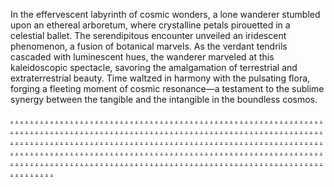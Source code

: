 In the effervescent labyrinth of cosmic wonders, a lone wanderer stumbled upon an ethereal arboretum, where crystalline petals pirouetted in a celestial ballet. The serendipitous encounter unveiled an iridescent phenomenon, a fusion of botanical marvels. As the verdant tendrils cascaded with luminescent hues, the wanderer marveled at this kaleidoscopic spectacle, savoring the amalgamation of terrestrial and extraterrestrial beauty. Time waltzed in harmony with the pulsating flora, forging a fleeting moment of cosmic resonance—a testament to the sublime synergy between the tangible and the intangible in the boundless cosmos.

<a href="https://marketingautomation1229.weebly.com/">.</a>
<a href="https://softscanmarketing7122.weebly.com/">.</a>
<a href="https://softscanmarketing7111.weebly.com/">.</a>
<a href="https://softscanmarketing7105.weebly.com/">.</a>
<a href="https://softscanmarketing7097.weebly.com/">.</a>
<a href="https://softscanmarketing7089.weebly.com/">.</a>
<a href="https://marketingautomation1228.weebly.com/">.</a>
<a href="https://softscanmarketing7160.weebly.com/">.</a>
<a href="https://softscanmarketing7149.weebly.com/">.</a>
<a href="https://softscanmarketing7145.weebly.com/">.</a>
<a href="https://softscanmarketing7137.weebly.com/">.</a>
<a href="https://softscanmarketing7129.weebly.com/">.</a>
<a href="https://marketingautomation1237.weebly.com/">.</a>
<a href="https://softscanmarketing7120.weebly.com/">.</a>
<a href="https://softscanmarketing7116.weebly.com/">.</a>
<a href="https://softscanmarketing7102.weebly.com/">.</a>
<a href="https://softscanmarketing7095.weebly.com/">.</a>
<a href="https://softscanmarketing7087.weebly.com/">.</a>
<a href="https://marketingautomation1219.weebly.com/">.</a>
<a href="https://softscanmarketing7159.weebly.com/">.</a>
<a href="https://softscanmarketing7151.weebly.com/">.</a>
<a href="https://softscanmarketing7143.weebly.com/">.</a>
<a href="https://softscanmarketing7136.weebly.com/">.</a>
<a href="https://softscanmarketing7126.weebly.com/">.</a>
<a href="https://marketingautomation1205.weebly.com/">.</a>
<a href="https://softscanmarketing7123.weebly.com/">.</a>
<a href="https://softscanmarketing7112.weebly.com/">.</a>
<a href="https://softscanmarketing7106.weebly.com/">.</a>
<a href="https://softscanmarketing7098.weebly.com/">.</a>
<a href="https://softscanmarketing7090.weebly.com/">.</a>
<a href="https://marketingautomation1196.weebly.com/">.</a>
<a href="https://softscanmarketing7163.weebly.com/">.</a>
<a href="https://softscanmarketing7154.weebly.com/">.</a>
<a href="https://softscanmarketing7146.weebly.com/">.</a>
<a href="https://softscanmarketing7140.weebly.com/">.</a>
<a href="https://softscanmarketing7130.weebly.com/">.</a>
<a href="https://marketingautomation1246.weebly.com/">.</a>
<a href="https://softscanmarketing7161.weebly.com/">.</a>
<a href="https://softscanmarketing7153.weebly.com/">.</a>
<a href="https://softscanmarketing7147.weebly.com/">.</a>
<a href="https://softscanmarketing7138.weebly.com/">.</a>
<a href="https://softscanmarketing7131.weebly.com/">.</a>
<a href="https://marketingautomation1230.weebly.com/">.</a>
<a href="https://softscanmarketing7199.weebly.com/">.</a>
<a href="https://softscanmarketing7191.weebly.com/">.</a>
<a href="https://softscanmarketing7184.weebly.com/">.</a>
<a href="https://softscanmarketing7176.weebly.com/">.</a>
<a href="https://softscanmarketing7169.weebly.com/">.</a>
<a href="https://marketingautomation1215.weebly.com/">.</a>
<a href="https://softscanmarketing7237.weebly.com/">.</a>
<a href="https://softscanmarketing7231.weebly.com/">.</a>
<a href="https://softscanmarketing7221.weebly.com/">.</a>
<a href="https://softscanmarketing7213.weebly.com/">.</a>
<a href="https://softscanmarketing7207.weebly.com/">.</a>
<a href="https://marketingautomation1247.weebly.com/">.</a>
<a href="https://softscanmarketing7164.weebly.com/">.</a>
<a href="https://softscanmarketing7155.weebly.com/">.</a>
<a href="https://softscanmarketing7148.weebly.com/">.</a>
<a href="https://softscanmarketing7139.weebly.com/">.</a>
<a href="https://softscanmarketing7132.weebly.com/">.</a>
<a href="https://marketingautomation1231.weebly.com/">.</a>
<a href="https://softscanmarketing7200.weebly.com/">.</a>
<a href="https://softscanmarketing7192.weebly.com/">.</a>
<a href="https://softscanmarketing7185.weebly.com/">.</a>
<a href="https://softscanmarketing7177.weebly.com/">.</a>
<a href="https://softscanmarketing7168.weebly.com/">.</a>
<a href="https://marketingautomation1206.weebly.com/">.</a>
<a href="https://softscanmarketing7238.weebly.com/">.</a>
<a href="https://softscanmarketing7229.weebly.com/">.</a>
<a href="https://softscanmarketing7222.weebly.com/">.</a>
<a href="https://softscanmarketing7214.weebly.com/">.</a>
<a href="https://softscanmarketing7205.weebly.com/">.</a>
<a href="https://marketingautomation1238.weebly.com/">.</a>
<a href="https://softscanmarketing7197.weebly.com/">.</a>
<a href="https://softscanmarketing7196.weebly.com/">.</a>
<a href="https://softscanmarketing7181.weebly.com/">.</a>
<a href="https://softscanmarketing7173.weebly.com/">.</a>
<a href="https://softscanmarketing7165.weebly.com/">.</a>
<a href="https://marketingautomation1221.weebly.com/">.</a>
<a href="https://softscanmarketing7201.weebly.com/">.</a>
<a href="https://softscanmarketing7193.weebly.com/">.</a>
<a href="https://softscanmarketing7187.weebly.com/">.</a>
<a href="https://softscanmarketing7178.weebly.com/">.</a>
<a href="https://softscanmarketing7171.weebly.com/">.</a>
<a href="https://marketingautomation1207.weebly.com/">.</a>
<a href="https://softscanmarketing7239.weebly.com/">.</a>
<a href="https://softscanmarketing7230.weebly.com/">.</a>
<a href="https://softscanmarketing7223.weebly.com/">.</a>
<a href="https://softscanmarketing7215.weebly.com/">.</a>
<a href="https://softscanmarketing7208.weebly.com/">.</a>
<a href="https://marketingautomation1239.weebly.com/">.</a>
<a href="https://softscanmarketing7204.weebly.com/">.</a>
<a href="https://softscanmarketing7189.weebly.com/">.</a>
<a href="https://softscanmarketing7183.weebly.com/">.</a>
<a href="https://softscanmarketing7174.weebly.com/">.</a>
<a href="https://softscanmarketing7166.weebly.com/">.</a>
<a href="https://marketingautomation1223.weebly.com/">.</a>
<a href="https://softscanmarketing7202.weebly.com/">.</a>
<a href="https://softscanmarketing7195.weebly.com/">.</a>
<a href="https://softscanmarketing7186.weebly.com/">.</a>
<a href="https://softscanmarketing7179.weebly.com/">.</a>
<a href="https://softscanmarketing7170.weebly.com/">.</a>
<a href="https://marketingautomation1182.weebly.com/">.</a>
<a href="https://softscanmarketing7240.weebly.com/">.</a>
<a href="https://softscanmarketing7232.weebly.com/">.</a>
<a href="https://softscanmarketing7224.weebly.com/">.</a>
<a href="https://softscanmarketing7216.weebly.com/">.</a>
<a href="https://softscanmarketing7209.weebly.com/">.</a>
<a href="https://marketingautomation1183.weebly.com/">.</a>
<a href="https://softscanmarketing7198.weebly.com/">.</a>
<a href="https://softscanmarketing7190.weebly.com/">.</a>
<a href="https://softscanmarketing7182.weebly.com/">.</a>
<a href="https://softscanmarketing7175.weebly.com/">.</a>
<a href="https://softscanmarketing7167.weebly.com/">.</a>
<a href="https://marketingautomation1174.weebly.com/">.</a>
<a href="https://softscanmarketing7203.weebly.com/">.</a>
<a href="https://softscanmarketing7194.weebly.com/">.</a>
<a href="https://softscanmarketing7188.weebly.com/">.</a>
<a href="https://softscanmarketing7180.weebly.com/">.</a>
<a href="https://softscanmarketing7172.weebly.com/">.</a>
<a href="https://nativemarketinghj.weebly.com/">.</a>
<a href="https://softscanmarketing7241.weebly.com/">.</a>
<a href="https://softscanmarketing7233.weebly.com/">.</a>
<a href="https://softscanmarketing7225.weebly.com/">.</a>
<a href="https://softscanmarketing7217.weebly.com/">.</a>
<a href="https://softscanmarketing7206.weebly.com/">.</a>
<a href="https://fiiondigitalsghj.weebly.com/">.</a>
<a href="https://softscanmarketing7278.weebly.com/">.</a>
<a href="https://softscanmarketing7270.weebly.com/">.</a>
<a href="https://softscanmarketing7263.weebly.com/">.</a>
<a href="https://softscanmarketing7253.weebly.com/">.</a>
<a href="https://softscanmarketing7246.weebly.com/">.</a>
<a href="https://nativemarketingghk.weebly.com/">.</a>
<a href="https://softscanmarketing7283.weebly.com/">.</a>
<a href="https://softscanmarketing7275.weebly.com/">.</a>
<a href="https://softscanmarketing7265.weebly.com/">.</a>
<a href="https://softscanmarketing7259.weebly.com/">.</a>
<a href="https://softscanmarketing7250.weebly.com/">.</a>
<a href="https://magicdigitalrty.weebly.com/">.</a>
<a href="https://softscanmarketing7242.weebly.com/">.</a>
<a href="https://softscanmarketing7234.weebly.com/">.</a>
<a href="https://softscanmarketing7226.weebly.com/">.</a>
<a href="https://softscanmarketing7218.weebly.com/">.</a>
<a href="https://softscanmarketing7210.weebly.com/">.</a>
<a href="https://bootadvertisingfgg.weebly.com/">.</a>
<a href="https://softscanmarketing7279.weebly.com/">.</a>
<a href="https://softscanmarketing7271.weebly.com/">.</a>
<a href="https://softscanmarketing7262.weebly.com/">.</a>
<a href="https://softscanmarketing7254.weebly.com/">.</a>
<a href="https://softscanmarketing7247.weebly.com/">.</a>
<a href="https://magicdigitalfgh.weebly.com/">.</a>
<a href="https://softscanmarketing7284.weebly.com/">.</a>
<a href="https://softscanmarketing7276.weebly.com/">.</a>
<a href="https://softscanmarketing7268.weebly.com/">.</a>
<a href="https://softscanmarketing7260.weebly.com/">.</a>
<a href="https://softscanmarketing7251.weebly.com/">.</a>
<a href="https://skymarketingghh.weebly.com/">.</a>
<a href="https://softscanmarketing7243.weebly.com/">.</a>
<a href="https://softscanmarketing7235.weebly.com/">.</a>
<a href="https://softscanmarketing7227.weebly.com/">.</a>
<a href="https://softscanmarketing7219.weebly.com/">.</a>
<a href="https://softscanmarketing7211.weebly.com/">.</a>
<a href="https://varietyadvertisingfgh.weebly.com/">.</a>
<a href="https://softscanmarketing7280.weebly.com/">.</a>
<a href="https://softscanmarketing7272.weebly.com/">.</a>
<a href="https://softscanmarketing7264.weebly.com/">.</a>
<a href="https://softscanmarketing7256.weebly.com/">.</a>
<a href="https://softscanmarketing7252.weebly.com/">.</a>
<a href="https://skymarketingyui.weebly.com/">.</a>
<a href="https://softscanmarketing7331.weebly.com/">.</a>
<a href="https://softscanmarketing7323.weebly.com/">.</a>
<a href="https://softscanmarketing7315.weebly.com/">.</a>
<a href="https://softscanmarketing7299.weebly.com/">.</a>
<a href="https://softscanmarketing7291.weebly.com/">.</a>
<a href="https://marketingjetbghh.weebly.com/">.</a>
<a href="https://softscanmarketing7244.weebly.com/">.</a>
<a href="https://softscanmarketing7236.weebly.com/">.</a>
<a href="https://softscanmarketing7228.weebly.com/">.</a>
<a href="https://softscanmarketing7220.weebly.com/">.</a>
<a href="https://softscanmarketing7212.weebly.com/">.</a>
<a href="https://internetmarkrtingtyu.weebly.com/">.</a>
<a href="https://softscanmarketing7281.weebly.com/">.</a>
<a href="https://softscanmarketing7273.weebly.com/">.</a>
<a href="https://softscanmarketing7266.weebly.com/">.</a>
<a href="https://softscanmarketing7257.weebly.com/">.</a>
<a href="https://softscanmarketing7248.weebly.com/">.</a>
<a href="https://marketingjetbhjj.weebly.com/">.</a>
<a href="https://softscanmarketing7332.weebly.com/">.</a>
<a href="https://softscanmarketing7324.weebly.com/">.</a>
<a href="https://softscanmarketing7316.weebly.com/">.</a>
<a href="https://softscanmarketing7300.weebly.com/">.</a>
<a href="https://softscanmarketing7292.weebly.com/">.</a>
<a href="https://clickmarketingghj.weebly.com/">.</a>
<a href="https://softscanmarketing7277.weebly.com/">.</a>
<a href="https://softscanmarketing7269.weebly.com/">.</a>
<a href="https://softscanmarketing7261.weebly.com/">.</a>
<a href="https://softscanmarketing7255.weebly.com/">.</a>
<a href="https://softscanmarketing7245.weebly.com/">.</a>
<a href="https://linkadvertisingtyu.weebly.com/">.</a>
<a href="https://softscanmarketing7282.weebly.com/">.</a>
<a href="https://softscanmarketing7274.weebly.com/">.</a>
<a href="https://softscanmarketing7267.weebly.com/">.</a>
<a href="https://softscanmarketing7258.weebly.com/">.</a>
<a href="https://softscanmarketing7249.weebly.com/">.</a>
<a href="https://droidstripemarketingsee.weebly.com/">.</a>
<a href="https://softscanmarketing7327.weebly.com/">.</a>
<a href="https://softscanmarketing7319.weebly.com/">.</a>
<a href="https://softscanmarketing7311.weebly.com/">.</a>
<a href="https://softscanmarketing7295.weebly.com/">.</a>
<a href="https://softscanmarketing7287.weebly.com/">.</a>
<a href="https://bytegedmarketingse.weebly.com/">.</a>
<a href="https://softscanmarketing7365.weebly.com/">.</a>
<a href="https://softscanmarketing7357.weebly.com/">.</a>
<a href="https://softscanmarketing7350.weebly.com/">.</a>
<a href="https://softscanmarketing7342.weebly.com/">.</a>
<a href="https://softscanmarketing7333.weebly.com/">.</a>
<a href="https://cryptlevelmarketingsse.weebly.com/">.</a>
<a href="https://softscanmarketing7329.weebly.com/">.</a>
<a href="https://softscanmarketing7321.weebly.com/">.</a>
<a href="https://softscanmarketing7313.weebly.com/">.</a>
<a href="https://softscanmarketing7297.weebly.com/">.</a>
<a href="https://softscanmarketing7289.weebly.com/">.</a>
<a href="https://gocampaignmarketingsee.weebly.com/">.</a>
<a href="https://softscanmarketing7366.weebly.com/">.</a>
<a href="https://softscanmarketing7359.weebly.com/">.</a>
<a href="https://softscanmarketing7355.weebly.com/">.</a>
<a href="https://softscanmarketing7345.weebly.com/">.</a>
<a href="https://softscanmarketing7334.weebly.com/">.</a>
<a href="https://boxhousemarketingse.weebly.com/">.</a>
<a href="https://softscanmarketing7326.weebly.com/">.</a>
<a href="https://softscanmarketing7318.weebly.com/">.</a>
<a href="https://softscanmarketing7310.weebly.com/">.</a>
<a href="https://softscanmarketing7294.weebly.com/">.</a>
<a href="https://softscanmarketing7286.weebly.com/">.</a>
<a href="https://warerisemarketingsee.weebly.com/">.</a>
<a href="https://softscanmarketing7368.weebly.com/">.</a>
<a href="https://softscanmarketing7360.weebly.com/">.</a>
<a href="https://softscanmarketing7349.weebly.com/">.</a>
<a href="https://softscanmarketing7341.weebly.com/">.</a>
<a href="https://softscanmarketing7336.weebly.com/">.</a>
<a href="https://bytegedmarketingxe.weebly.com/">.</a>
<a href="https://softscanmarketing7328.weebly.com/">.</a>
<a href="https://softscanmarketing7320.weebly.com/">.</a>
<a href="https://softscanmarketing7312.weebly.com/">.</a>
<a href="https://softscanmarketing7296.weebly.com/">.</a>
<a href="https://softscanmarketing7288.weebly.com/">.</a>
<a href="https://droidstripemarketingse.weebly.com/">.</a>
<a href="https://softscanmarketing7367.weebly.com/">.</a>
<a href="https://softscanmarketing7358.weebly.com/">.</a>
<a href="https://softscanmarketing7356.weebly.com/">.</a>
<a href="https://softscanmarketing7344.weebly.com/">.</a>
<a href="https://softscanmarketing7337.weebly.com/">.</a>
<a href="https://enginefocusmarketingse.weebly.com/">.</a>
<a href="https://softscanmarketing7325.weebly.com/">.</a>
<a href="https://softscanmarketing7317.weebly.com/">.</a>
<a href="https://softscanmarketing7309.weebly.com/">.</a>
<a href="https://softscanmarketing7293.weebly.com/">.</a>
<a href="https://softscanmarketing7285.weebly.com/">.</a>
<a href="https://vectortrademarketingsee.weebly.com/">.</a>
<a href="https://softscanmarketing7330.weebly.com/">.</a>
<a href="https://softscanmarketing7322.weebly.com/">.</a>
<a href="https://softscanmarketing7314.weebly.com/">.</a>
<a href="https://softscanmarketing7298.weebly.com/">.</a>
<a href="https://softscanmarketing7290.weebly.com/">.</a>
<a href="https://marketingautomation1248.weebly.com/">.</a>
<a href="https://softscanmarketing7369.weebly.com/">.</a>
<a href="https://softscanmarketing7361.weebly.com/">.</a>
<a href="https://softscanmarketing7351.weebly.com/">.</a>
<a href="https://softscanmarketing7343.weebly.com/">.</a>
<a href="https://softscanmarketing7335.weebly.com/">.</a>
<a href="https://marketingautomation1232.weebly.com/">.</a>
<a href="https://softscanmarketing7407.weebly.com/">.</a>
<a href="https://softscanmarketing7399.weebly.com/">.</a>
<a href="https://softscanmarketing7390.weebly.com/">.</a>
<a href="https://softscanmarketing7382.weebly.com/">.</a>
<a href="https://softscanmarketing7374.weebly.com/">.</a>
<a href="https://marketingautomation1249.weebly.com/">.</a>
<a href="https://softscanmarketing7370.weebly.com/">.</a>
<a href="https://softscanmarketing7362.weebly.com/">.</a>
<a href="https://softscanmarketing7354.weebly.com/">.</a>
<a href="https://softscanmarketing7347.weebly.com/">.</a>
<a href="https://softscanmarketing7339.weebly.com/">.</a>
<a href="https://marketingautomation1233.weebly.com/">.</a>
<a href="https://softscanmarketing7408.weebly.com/">.</a>
<a href="https://softscanmarketing7400.weebly.com/">.</a>
<a href="https://softscanmarketing7391.weebly.com/">.</a>
<a href="https://softscanmarketing7383.weebly.com/">.</a>
<a href="https://softscanmarketing7375.weebly.com/">.</a>
<a href="https://marketingautomation1241.weebly.com/">.</a>
<a href="https://softscanmarketing7372.weebly.com/">.</a>
<a href="https://softscanmarketing7364.weebly.com/">.</a>
<a href="https://softscanmarketing7353.weebly.com/">.</a>
<a href="https://softscanmarketing7348.weebly.com/">.</a>
<a href="https://softscanmarketing7340.weebly.com/">.</a>
<a href="https://marketingautomation1224.weebly.com/">.</a>
<a href="https://softscanmarketing7412sdfsd.weebly.com/">.</a>
<a href="https://softscanmarketing7401.weebly.com/">.</a>
<a href="https://softscanmarketing7393.weebly.com/">.</a>
<a href="https://softscanmarketing7386.weebly.com/">.</a>
<a href="https://softscanmarketing7377.weebly.com/">.</a>
<a href="https://marketingautomation1240.weebly.com/">.</a>
<a href="https://softscanmarketing7371.weebly.com/">.</a>
<a href="https://softscanmarketing7363.weebly.com/">.</a>
<a href="https://softscanmarketing7352.weebly.com/">.</a>
<a href="https://softscanmarketing7346.weebly.com/">.</a>
<a href="https://softscanmarketing7338.weebly.com/">.</a>
<a href="https://marketingautomation1222.weebly.com/">.</a>
<a href="https://softscanmarketing7410.weebly.com/">.</a>
<a href="https://softscanmarketing7398.weebly.com/">.</a>
<a href="https://softscanmarketing7392.weebly.com/">.</a>
<a href="https://softscanmarketing7384.weebly.com/">.</a>
<a href="https://softscanmarketing7376.weebly.com/">.</a>
<a href="https://marketingautomation1184.weebly.com/">.</a>
<a href="https://softscanmarketing7405.weebly.com/">.</a>
<a href="https://softscanmarketing7397.weebly.com/">.</a>
<a href="https://softscanmarketing7389.weebly.com/">.</a>
<a href="https://softscanmarketing7381.weebly.com/">.</a>
<a href="https://softscanmarketing7373.weebly.com/">.</a>
<a href="https://marketingautomation1185.weebly.com/">.</a>
<a href="https://softscanmarketing7412das.weebly.com/">.</a>
<a href="https://softscanmarketing7404.weebly.com/">.</a>
<a href="https://softscanmarketing7394.weebly.com/">.</a>
<a href="https://softscanmarketing7385.weebly.com/">.</a>
<a href="https://softscanmarketing7378.weebly.com/">.</a>
